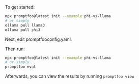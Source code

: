 To get started:

```bash
npx promptfoo@latest init --example phi-vs-llama
# or simply
ollama pull llama3
ollama pull phi3
```

Next, edit promptfooconfig.yaml.

Then run:

```bash
npx promptfoo@latest init --example phi-vs-llama
# or simply
promptfoo eval
```

Afterwards, you can view the results by running `promptfoo view`
